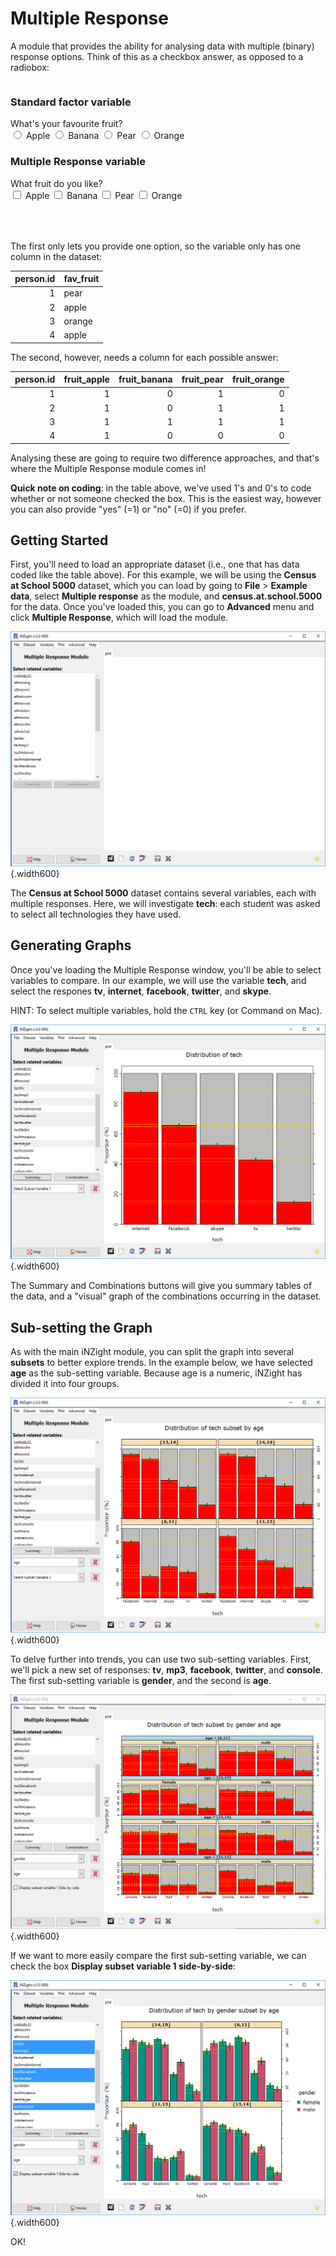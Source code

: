 # Multiple Response

A module that provides the ability for analysing data with multiple (binary) response options. Think of this as a checkbox answer, as opposed to a radiobox:

<div style="max-width: 800px; margin: 0 auto">

<div style="display:block; max-width: 400px; float: left; margin-right: 80px">
<h3>Standard factor variable</h3>
  <form>
    What's your favourite fruit?
    <div class="opt-group">
      <input type="radio" name="radio" value="apple"> Apple
      <input type="radio" name="radio" value="banana"> Banana
      <input type="radio" name="radio" value="pear"> Pear
      <input type="radio" name="radio" value="orange"> Orange
    </div>
  </form>
</div>

<div style="display:block; max-width: 400px; float:left">
  <h3>Multiple Response variable</h3>
  <form>
    What fruit do you like?
    <div class="opt-group">
      <input type="checkbox" name="radio" value="apple"> Apple
      <input type="checkbox" name="radio" value="banana"> Banana
      <input type="checkbox" name="radio" value="pear"> Pear
      <input type="checkbox" name="radio" value="orange"> Orange
    </div>
  </form>
</div>

</div>

<div style="clear:both; height: 50px"></div>

The first only lets you provide one option, so the variable only has one column in the dataset:

| person.id | fav_fruit |
| ---------:| --------- |
| 1         | pear      |
| 2         | apple     |
| 3         | orange    |
| 4         | apple     |

The second, however, needs a column for each possible answer:

| person.id | fruit_apple | fruit_banana | fruit_pear | fruit_orange |
| ---------:| -----------:| ------------:| ----------:| ------------:|
| 1         | 1           | 0            | 1          | 0            |
| 2         | 1           | 0            | 1          | 1            |
| 3         | 1           | 1            | 1          | 1            |
| 4         | 1           | 0            | 0          | 0            |

Analysing these are going to require two difference approaches, and that's where the Multiple Response module comes in!

__Quick note on coding__: in the table above, we've used 1's and 0's to code whether or not someone checked the box. This is the easiest way, however you can also provide "yes" (=1) or "no" (=0) if you prefer.



## Getting Started

First, you'll need to load an appropriate dataset (i.e., one that has data coded like the table above).
For this example, we will be using the __Census at School 5000__ dataset, which you can load by going to __File__ > __Example data__, select __Multiple response__ as the module, and __census.at.school.5000__ for the data.
Once you've loaded this, you can go to __Advanced__ menu and click __Multiple Response__, which will load the module.

![Multiple response module](../../img/user_guides/advanced/multipleresponse/1_multipleresponse_home.png) {.width600}


The __Census at School 5000__ dataset contains several variables, each with multiple responses.
Here, we will investigate __tech__: each student was asked to select all technologies they have used.


## Generating Graphs

Once you've loading the Multiple Response window, you'll be able to select variables to compare.
In our example, we will use the variable __tech__, and select the respones __tv__, __internet__, __facebook__, __twitter__, and __skype__.

<div class="note">HINT: To select multiple variables, hold the <code>CTRL</code> key (or Command on Mac).</div>

![Multiple response plot](../../img/user_guides/advanced/multipleresponse/2_multipleresponse_plot.png) {.width600}

The Summary and Combinations buttons will give you summary tables of the data, and a "visual" graph of the combinations occurring in the dataset.


## Sub-setting the Graph

As with the main iNZight module, you can split the graph into several __subsets__ to better explore trends.
In the example below, we have selected __age__ as the sub-setting variable. Because age is a numeric, iNZight has divided it into four groups.

![Multiple response subsetting](../../img/user_guides/advanced/multipleresponse/3_multipleresponse_subset.png) {.width600}



To delve further into trends, you can use two sub-setting variables.
First, we'll pick a new set of responses: __tv__, __mp3__, __facebook__, __twitter__, and __console__.
The first sub-setting variable is __gender__, and the second is __age__.

![Multiple response subsetting two variables](../../img/user_guides/advanced/multipleresponse/4_multipleresponse_subset2.png) {.width600}

If we want to more easily compare the first sub-setting variable, we can check the box __Display subset variable 1 side-by-side__:

![Multiple response subsetting two variables side by side](../../img/user_guides/advanced/multipleresponse/5_multipleresponse_subset_sidebyside.png) {.width600}

OK!
